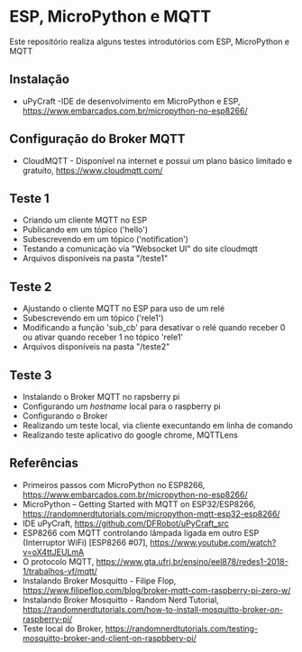 # ESP, MicroPython e MQTT
Este repositório realiza alguns testes introdutórios com ESP, MicroPython e MQTT 

## Instalação 
* uPyCraft -IDE de desenvolvimento em MicroPython e ESP, https://www.embarcados.com.br/micropython-no-esp8266/

## Configuração do Broker MQTT 
* CloudMQTT - Disponível na internet e possui um plano básico limitado e gratuíto, https://www.cloudmqtt.com/ 

## Teste 1
* Criando um cliente MQTT no ESP
* Publicando em um tópico ('hello') 
* Subescrevendo em um tópico ('notification') 
* Testando a comunicação via "Websocket UI" do site cloudmqtt
* Arquivos disponíveis na pasta "/teste1" 

## Teste 2
* Ajustando o cliente MQTT no ESP para uso de um relé
* Subescrevendo em um tópico ('rele1')
* Modificando a função 'sub_cb' para desativar o relé quando receber 0 ou ativar quando receber 1 no tópico 'rele1'
* Arquivos disponíveis na pasta "/teste2" 

## Teste 3 
* Instalando o Broker MQTT no rapsberry pi
* Configurando um _hostname_ local para o raspberry pi 
* Configurando o Broker 
* Realizando um teste local, via cliente execuntando em linha de comando 
* Realizando teste aplicativo do google chrome, MQTTLens



## Referências 
* Primeiros passos com MicroPython no ESP8266, https://www.embarcados.com.br/micropython-no-esp8266/
* MicroPython – Getting Started with MQTT on ESP32/ESP8266, https://randomnerdtutorials.com/micropython-mqtt-esp32-esp8266/ 
* IDE uPyCraft, https://github.com/DFRobot/uPyCraft_src
* ESP8266 com MQTT controlando lâmpada ligada em outro ESP (Interruptor WiFi) [ESP8266 #07],  https://www.youtube.com/watch?v=oX4ttJEULmA
* O protocolo MQTT, https://www.gta.ufrj.br/ensino/eel878/redes1-2018-1/trabalhos-vf/mqtt/ 
* Instalando Broker Mosquitto - Filipe Flop,  https://www.filipeflop.com/blog/broker-mqtt-com-raspberry-pi-zero-w/
* Instalando Broker Mosquitto - Random Nerd Tutorial, https://randomnerdtutorials.com/how-to-install-mosquitto-broker-on-raspberry-pi/ 
* Teste local do Broker,  https://randomnerdtutorials.com/testing-mosquitto-broker-and-client-on-raspbbery-pi/ 
